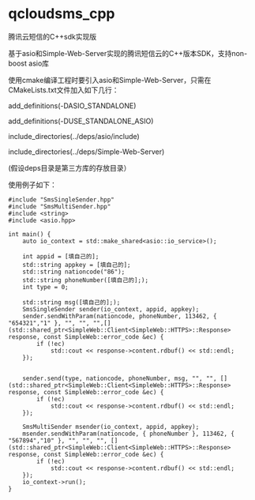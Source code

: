 # qcloudsms_cpp
腾讯云短信的C++sdk实现版

基于asio和Simple-Web-Server实现的腾讯短信云的C++版本SDK，支持non-boost asio库


使用cmake编译工程时要引入asio和Simple-Web-Server，只需在CMakeLists.txt文件加入如下几行：

add_definitions(-DASIO_STANDALONE)

add_definitions(-DUSE_STANDALONE_ASIO)

include_directories(../deps/asio/include)

include_directories(../deps/Simple-Web-Server)

(假设deps目录是第三方库的存放目录）



使用例子如下：


    #include "SmsSingleSender.hpp"
    #include "SmsMultiSender.hpp"
    #include <string>
    #include <asio.hpp>

    int main() {
        auto io_context = std::make_shared<asio::io_service>();
  
	    int appid = [填自己的];
	    std::string appkey = [填自己的];
	    std::string nationcode("86");
	    std::string phoneNumber([填自己的];);
	    int type = 0;

	    std::string msg([填自己的];);
	    SmsSingleSender sender(io_context, appid, appkey);
	    sender.sendWithParam(nationcode, phoneNumber, 113462, { "654321","1" }, "", "", "",[](std::shared_ptr<SimpleWeb::Client<SimpleWeb::HTTPS>::Response> response, const SimpleWeb::error_code &ec) {
		    if (!ec)
			    std::cout << response->content.rdbuf() << std::endl;
	    });


	    sender.send(type, nationcode, phoneNumber, msg, "", "", [](std::shared_ptr<SimpleWeb::Client<SimpleWeb::HTTPS>::Response> response, const SimpleWeb::error_code &ec) {
		    if (!ec)
			    std::cout << response->content.rdbuf() << std::endl;
	    });
	
	    SmsMultiSender msender(io_context, appid, appkey);
	    msender.sendWithParam(nationcode, { phoneNumber }, 113462, { "567894","10" }, "", "", "", [](std::shared_ptr<SimpleWeb::Client<SimpleWeb::HTTPS>::Response> response, const SimpleWeb::error_code &ec) {
		    if (!ec)
			    std::cout << response->content.rdbuf() << std::endl;
	    });
	    io_context->run();
    }
